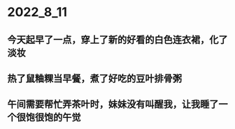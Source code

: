 # 2022_8_11
## 今天起早了一点，穿上了新的好看的白色连衣裙，化了淡妆
## 热了鼠粬粿当早餐，煮了好吃的豆叶排骨粥
## 午间需要帮忙弄茶叶时，妹妹没有叫醒我，让我睡了一个很饱很饱的午觉